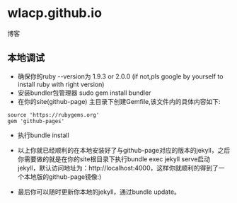 # wlacp.github.io
博客

## 本地调试
- 确保你的ruby --version为 1.9.3 or 2.0.0 (if not,pls google by yourself to install ruby with right version)
- 安装bundler包管理器 sudo gem install bundler
- 在你的site(github-page) 主目录下创建Gemfile,该文件内的具体内容如下:
```code
source 'https://rubygems.org'      
gem 'github-pages'
```
- 执行bundle install
- 以上你就已经顺利的在本地安装好了与github-page对应的版本的jekyll，之后你需要做的就是在你的site根目录下执行bundle exec jekyll serve启动jekyll，默认访问地址为：http://localhost:4000，这样你就顺利的得到了一个本地版的github-page镜像:)

- 最后你可以随时更新你本地的jekyll，通过bundle update。
